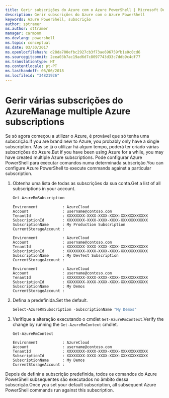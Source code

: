 ```yaml
---
title: Gerir subscrições do Azure com o Azure PowerShell | Microsoft Docs
description: Gerir subscrições do Azure com o Azure PowerShell
keywords: Azure PowerShell, subscrição
author: sptramer
ms.author: sttramer
manager: carmonm
ms.devlang: powershell
ms.topic: conceptual
ms.date: 03/30/2017
ms.openlocfilehash: d28da700efbc2927cb3f73ae696759fb1e0c0cd6
ms.sourcegitcommit: 2eea03b7ac19ad6d7c8097743d33c7ddb9c4df77
ms.translationtype: HT
ms.contentlocale: pt-PT
ms.lasthandoff: 06/06/2018
ms.locfileid: "34821926"
---
```

# <a name="manage-multiple-azure-subscriptions"></a><span data-ttu-id="adfbd-104">Gerir várias subscrições do Azure</span><span class="sxs-lookup"><span data-stu-id="adfbd-104">Manage multiple Azure subscriptions</span></span>

<span data-ttu-id="adfbd-105">Se só agora começou a utilizar o Azure, é provável que só tenha uma subscrição.</span><span class="sxs-lookup"><span data-stu-id="adfbd-105">If you are brand new to Azure, you probably only have a single subscription.</span></span> <span data-ttu-id="adfbd-106">Mas se já o utilizar há algum tempo, poderá ter criado várias subscrições do Azure.</span><span class="sxs-lookup"><span data-stu-id="adfbd-106">But if you have been using Azure for a while, you may have created multiple Azure subscriptions.</span></span> <span data-ttu-id="adfbd-107">Pode configurar Azure PowerShell para executar comandos numa determinada subscrição.</span><span class="sxs-lookup"><span data-stu-id="adfbd-107">You can configure Azure PowerShell to execute commands against a particular subscription.</span></span>

1. <span data-ttu-id="adfbd-108">Obtenha uma lista de todas as subscrições da sua conta.</span><span class="sxs-lookup"><span data-stu-id="adfbd-108">Get a list of all subscriptions in your account.</span></span>

    ```powershell
    Get-AzureRmSubscription
    ```

    ```
    Environment           : AzureCloud
    Account               : username@contoso.com
    TenantId              : XXXXXXXX-XXXX-XXXX-XXXX-XXXXXXXXXXXX
    SubscriptionId        : XXXXXXXX-XXXX-XXXX-XXXX-XXXXXXXXXXXX
    SubscriptionName      : My Production Subscription
    CurrentStorageAccount :

    Environment           : AzureCloud
    Account               : username@contoso.com
    TenantId              : XXXXXXXX-XXXX-XXXX-XXXX-XXXXXXXXXXXX
    SubscriptionId        : XXXXXXXX-XXXX-XXXX-XXXX-XXXXXXXXXXXX
    SubscriptionName      : My DevTest Subscription
    CurrentStorageAccount :

    Environment           : AzureCloud
    Account               : username@contoso.com
    TenantId              : XXXXXXXX-XXXX-XXXX-XXXX-XXXXXXXXXXXX
    SubscriptionId        : XXXXXXXX-XXXX-XXXX-XXXX-XXXXXXXXXXXX
    SubscriptionName      : My Demos
    CurrentStorageAccount :
    ```

2. <span data-ttu-id="adfbd-109">Defina a predefinida.</span><span class="sxs-lookup"><span data-stu-id="adfbd-109">Set the default.</span></span>

    ```powershell
    Select-AzureRmSubscription -SubscriptionName "My Demos"
    ```

3. <span data-ttu-id="adfbd-110">Verifique a alteração executando o cmdlet `Get-AzureRmContext`.</span><span class="sxs-lookup"><span data-stu-id="adfbd-110">Verify the change by running the `Get-AzureRmContext` cmdlet.</span></span>

    ```powershell
    Get-AzureRmContext
    ```

    ```
    Environment           : AzureCloud
    Account               : username@contoso.com
    TenantId              : XXXXXXXX-XXXX-XXXX-XXXX-XXXXXXXXXXXX
    SubscriptionId        : XXXXXXXX-XXXX-XXXX-XXXX-XXXXXXXXXXXX
    SubscriptionName      : My Demos
    CurrentStorageAccount :
    ```

<span data-ttu-id="adfbd-111">Depois de definir a subscrição predefinida, todos os comandos do Azure PowerShell subsequentes são executados no âmbito dessa subscrição.</span><span class="sxs-lookup"><span data-stu-id="adfbd-111">Once you set your default subscription, all subsequent Azure PowerShell commands run against this subscription.</span></span>
